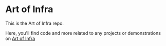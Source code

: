 # Art of Infra

This is the Art of Infra repo. 

Here, you'll find code and more related to any projects or demonstrations on [Art of Infra](https://artofinfra.com)
